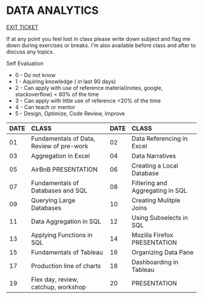 # DATA ANALYTICS 
[EXIT TICKET](https://docs.google.com/forms/d/e/1FAIpQLSfJYsVTfksUj3nBqhka6M5yhnr1wSu6lFWNqBe_-fXAQz5eyA/viewform)

If at any point you feel lost in class please write down subject and flag me down during exercises or breaks. 
I'm also available before class and after to discuss any topics. 

Self Evaluation
* 0 - Do not know
* 1 - Aquiring knowledge ( in last 90 days)
* 2 - Can apply with use of reference material(notes, google, stackoverflow) < 80% of the time
* 3 - Can apply with little use of reference <20% of the time
* 4 - Can teach or mentor 
* 5 - Design, Optimize, Code Review, Improve

|DATE|CLASS|DATE|CLASS|
|:---|:----|:---|:----|
01|Fundamentals of Data, Review of pre-work|02|Data Referencing in Excel|
|03|Aggregation in Excel|04|Data Narratives|
|05|AirBnB PRESENTATION|06|Creating a Local Database|
|07|Fundamentals of Databases and SQL|08|Filtering and Aggregating in SQL|
|09|Querying Large Databases|10|Creating Mulitple Joins|
|11|Data Aggregation in SQL|12|Using Subselects in SQL|
|13|Applying Functions in SQL|14|Mozilla Firefox PRESENTATION|
|15|Fundamentals of Tableau|16|Organizing Data Pane|
|17|Production line of charts|18|Dashboarding in Tableau|
|19|Flex day, review, catchup, workshop|20|PRESENTATION|

